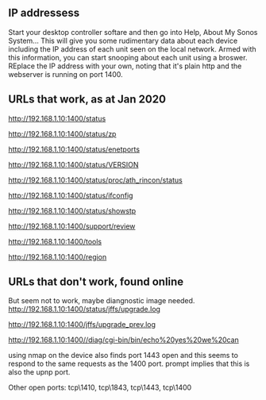 IP addressess
-------------

Start your desktop controller softare and then go into Help, About My Sonos System...
This will give you some rudimentary data about each device including the IP address of each unit seen on the local network.
Armed with this information, you can start snooping about each unit using a broswer.  REplace the IP address with your own, noting that it's plain http and the webserver is running on port 1400.  

URLs that work, as at Jan 2020
---------------------
http://192.168.1.10:1400/status

http://192.168.1.10:1400/status/zp

http://192.168.1.10:1400/status/enetports

http://192.168.1.10:1400/status/VERSION

http://192.168.1.10:1400/status/proc/ath_rincon/status

http://192.168.1.10:1400/status/ifconfig

http://192.168.1.10:1400/status/showstp

http://192.168.1.10:1400/support/review

http://192.168.1.10:1400/tools

http://192.168.1.10:1400/region


URLs that don't work, found online 
-----------------------------------
But seem not to work, maybe diangnostic image needed.
http://192.168.1.10:1400/status/jffs/upgrade.log

http://192.168.1.10:1400/jffs/upgrade_prev.log

http://192.168.1.10:1400//diag/cgi-bin/bin/echo%20yes%20we%20can


using nmap on the device also finds port 1443 open and this seems to respond to the same requests as the 1400 port. prompt implies that this is also the upnp port.

Other open ports: tcp\1410, tcp\1843, tcp\1443, tcp\1400



